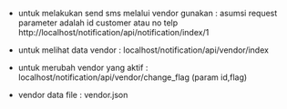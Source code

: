 - untuk melakukan send sms melalui vendor gunakan :
  asumsi request parameter adalah id customer atau no telp
  http://localhost/notification/api/notification/index/1

- untuk melihat data vendor :
  localhost/notification/api/vendor/index

- untuk merubah vendor yang aktif :
  localhost/notification/api/vendor/change_flag (param id,flag)

- vendor data file : vendor.json
